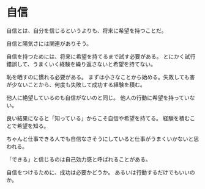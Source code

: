 # 自信

自信とは、自分を信じるというよりも、将来に希望を持つことだ。

自信と陽気さには関連がありそう。

自信を持つためには、将来に希望を持てるまで試す必要がある。
とにかく試行錯誤して、うまくいく経験を繰り返さないと希望を持てない。

恥を晒すのに慣れる必要がある。
まずは小さなことから始める。失敗しても害が少ないことから、何度も失敗して成功する経験を積む。

他人に絶望しているのも自信がないのと同じ。
他人の行動に希望を持っていない。

良い結果になると「知っている」からこそ自信や希望を持てる。
経験を積むことで希望を知る。

ちゃんと仕事できる人でも自信なさそうにしていると仕事がうまくいかないと思われる。

「できる」と信じるのは自己効力感と呼ばれることがある。

自信をつけるために、成功は必要かどうか。
あるいは行動するだけでもいいのか。
